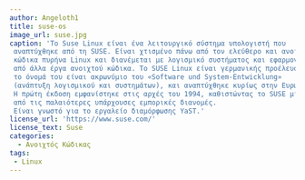 ```yaml
---
author: Angeloth1
title: suse-os
image_url: suse.jpg
caption: 'Το Suse Linux είναι ένα λειτουργικό σύστημα υπολογιστή που
 αναπτύχθηκε από τη SUSE. Είναι χτισμένο πάνω από τον ελεύθερο και ανοιχτού
 κώδικα πυρήνα Linux και διανέμεται με λογισμικό συστήματος και εφαρμογών
 από άλλα έργα ανοιχτού κώδικα. Το SUSE Linux είναι γερμανικής προέλευσης,
 το όνομά του είναι ακρωνύμιο του «Software und System-Entwicklung»
 (ανάπτυξη λογισμικού και συστημάτων), και αναπτύχθηκε κυρίως στην Ευρώπη.
 Η πρώτη έκδοση εμφανίστηκε στις αρχές του 1994, καθιστώντας το SUSE μια
 από τις παλαιότερες υπάρχουσες εμπορικές διανομές.
 Είναι γνωστό για το εργαλείο διαμόρφωσης YaST.'
license_url: 'https://www.suse.com/'
license_text: Suse
categories:
  - Ανοιχτός Κώδικας
tags:
 - Linux  
---
```

